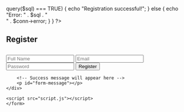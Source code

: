 <?php
include 'db.php';

if ($_SERVER["REQUEST_METHOD"] == "POST") {
    $name = $_POST['name'];
    $email = $_POST['email'];
    $password = password_hash($_POST['password'], PASSWORD_BCRYPT);

    $sql = "INSERT INTO users (name, email, password) VALUES ('$name', '$email', '$password')";

    if ($conn->query($sql) === TRUE) {
        echo "Registration successful!";
    } else {
        echo "Error: " . $sql . "<br>" . $conn->error;
    }
}
?>

<!DOCTYPE html>
<html lang="en">
<head>
    <link rel="stylesheet" href="style.css">
    <title>Register</title>
</head>
<body>
    <form action="register.php" method="POST">
        <h2>Register</h2>
        <!-- Success message will appear here -->
        <h2 id="form-message"></h2>
        <input type="text" name="name" placeholder="Full Name" required>
        <input type="email" name="email" placeholder="Email" required>
        <input type="password" name="password" placeholder="Password" required>
        <button type="submit">Register</button>
        
        <!-- Success message will appear here -->
        <p id="form-message"></p>
    </div>

    <script src="script.js"></script>
    </form>
</body>
</html>
